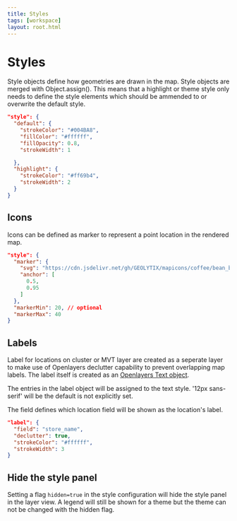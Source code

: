 ```yaml
---
title: Styles
tags: [workspace]
layout: root.html
---
```


# Styles

Style objects define how geometries are drawn in the map. Style objects are merged with Object.assign(). This means that a highlight or theme style only needs to define the style elements which should be ammended to or overwrite the default style.

```json
"style": {
  "default": {
    "strokeColor": "#004BA8",
    "fillColor": "#ffffff",
    "fillOpacity": 0.8,
    "strokeWidth": 1

  },
  "highlight": {
    "strokeColor": "#ff69b4",
    "strokeWidth": 2
  }
}
```

## Icons

Icons can be defined as marker to represent a point location in the rendered map.

```json
"style": {
  "marker": {
    "svg": "https://cdn.jsdelivr.net/gh/GEOLYTIX/mapicons/coffee/bean_blue.svg",
    "anchor": [
      0.5,
      0.95
    ]
  },
  "markerMin": 20, // optional
  "markerMax": 40 
}
```

## Labels

Label for locations on cluster or MVT layer are created as a seperate layer to make use of Openlayers declutter capability to prevent overlapping map labels. The label itself is created as an [Openlayers Text object](https://openlayers.org/en/latest/apidoc/module-ol_style_Text.html).

The entries in the label object will be assigned to the text style. '12px sans-serif' will be the default is not explicitly set.

The field defines which location field will be shown as the location's label.

```json
"label": {
  "field": "store_name",
  "declutter": true,
  "strokeColor": "#ffffff",
  "strokeWidth": 3
}
```

## Hide the style panel

Setting a flag `hidden=true` in the style configuration will hide the style panel in the layer view. A legend will still be shown for a theme but the theme can not be changed with the hidden flag.
